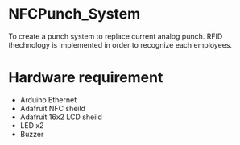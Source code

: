 ######
NFCPunch_System
===============

To create a punch system to replace current analog punch. 
RFID thechnology is implemented in order to recognize each employees.


##
Hardware requirement 
===============

* Arduino Ethernet
* Adafruit NFC sheild
* Adafruit 16x2 LCD sheild
* LED x2 
* Buzzer
